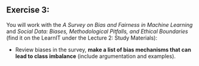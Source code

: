 ## Exercise 3:
You will work with the *A Survey on Bias and Fairness in Machine Learning* and *Social Data: Biases, Methodological Pitfalls, and Ethical Boundaries* (find it on the LearnIT under the Lecture 2: Study Materials):

* Review biases in the survey, **make a list of bias mechanisms that can lead to class imbalance** (include argumentation and examples).
